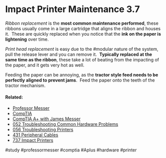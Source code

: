 # Impact Printer Maintenance 3.7

*Ribbon replacement* is the **most common maintenance performed**, these ribbons usually come in a large cartridge that aligns the ribbon and houses it.  These are quickly replaced when you notice that the **ink on the paper is lightening** over time. 

*Print head replacement* is easy due to the #modular nature of the system, pull the release lever and you can remove it.  **Typically replaced at the same time as the ribbon**, these take a lot of beating from the impacting of the paper, and it gets very hot as well. 

Feeding the paper can be annoying, as the **tractor style feed needs to be perfectly aligned to prevent jams**.  Feed the paper onto the teeth of the tractor mechanism.

#### Related:

- [Professor Messer](https://www.professormesser.com/free-a-plus-training/220-1101/220-1101-video/impact-printer-maintenance-220-1101/ "Professor Messer A+ Guide")
- [CompTIA](https://www.comptia.org/ "CompTIA Homepage")
- [CompTIA A+ with James Messer](CompTIA%20A+%20with%20James%20Messer.md)
- [052 Troubleshooting Common Hardware Problems](052%20Troubleshooting%20Common%20Hardware%20Problems.md)
- [056 Troubleshooting Printers](056%20Troubleshooting%20Printers.md)
- [431 Peripheral Cables](431%20Peripheral%20Cables.md)
- [737 Impact Printers](737%20Impact%20Printers.md)

#study #professormesser #comptia #Aplus #hardware #printer